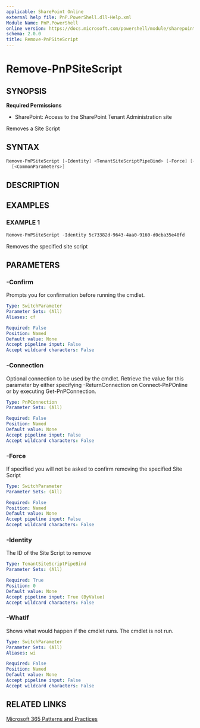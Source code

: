```yaml
---
applicable: SharePoint Online
external help file: PnP.PowerShell.dll-Help.xml
Module Name: PnP.PowerShell
online version: https://docs.microsoft.com/powershell/module/sharepoint-pnp/remove-pnpsitescript
schema: 2.0.0
title: Remove-PnPSiteScript
---
```


# Remove-PnPSiteScript

## SYNOPSIS

**Required Permissions**

* SharePoint: Access to the SharePoint Tenant Administration site

Removes a Site Script

## SYNTAX

```powershell
Remove-PnPSiteScript [-Identity] <TenantSiteScriptPipeBind> [-Force] [-Connection <PnPConnection>] 
  [<CommonParameters>]
```

## DESCRIPTION

## EXAMPLES

### EXAMPLE 1
```powershell
Remove-PnPSiteScript -Identity 5c73382d-9643-4aa0-9160-d0cba35e40fd
```

Removes the specified site script

## PARAMETERS

### -Confirm
Prompts you for confirmation before running the cmdlet.

```yaml
Type: SwitchParameter
Parameter Sets: (All)
Aliases: cf

Required: False
Position: Named
Default value: None
Accept pipeline input: False
Accept wildcard characters: False
```

### -Connection
Optional connection to be used by the cmdlet. Retrieve the value for this parameter by either specifying -ReturnConnection on Connect-PnPOnline or by executing Get-PnPConnection.

```yaml
Type: PnPConnection
Parameter Sets: (All)

Required: False
Position: Named
Default value: None
Accept pipeline input: False
Accept wildcard characters: False
```

### -Force
If specified you will not be asked to confirm removing the specified Site Script

```yaml
Type: SwitchParameter
Parameter Sets: (All)

Required: False
Position: Named
Default value: None
Accept pipeline input: False
Accept wildcard characters: False
```

### -Identity
The ID of the Site Script to remove

```yaml
Type: TenantSiteScriptPipeBind
Parameter Sets: (All)

Required: True
Position: 0
Default value: None
Accept pipeline input: True (ByValue)
Accept wildcard characters: False
```

### -WhatIf
Shows what would happen if the cmdlet runs. The cmdlet is not run.

```yaml
Type: SwitchParameter
Parameter Sets: (All)
Aliases: wi

Required: False
Position: Named
Default value: None
Accept pipeline input: False
Accept wildcard characters: False
```

## RELATED LINKS

[Microsoft 365 Patterns and Practices](https://aka.ms/m365pnp)